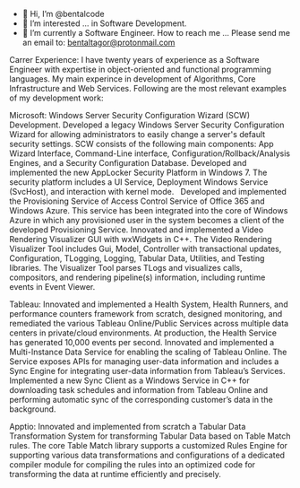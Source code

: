 - 👋 Hi, I’m @bentalcode
- 👀 I’m interested ... in Software Development.
- 🌱 I’m currently a Software Engineer.
How to reach me ... Please send me an email to: bentaltagor@protonmail.com

Carrer Experience:
I have twenty years of experience as a Software Engineer with expertise in object-oriented and functional programming languages.
My main experince in development of Algorithms, Core Infrastructure and Web Services. Following are the most relevant examples of my development work:

Microsoft:
Windows Server Security Configuration Wizard (SCW) Development. Developed a legacy Windows Server Security Configuration Wizard for allowing administrators to easily change a server's default security settings. SCW consists of the following main components: App Wizard Interface, Command-Line interface, Configuration/Rollback/Analysis Engines, and a Security Configuration Database. 
Developed and implemented the new AppLocker Security Platform in Windows 7. The security platform includes a UI Service, Deployment Windows Service (SvcHost), and interaction with kernel mode.  
Developed and implemented the Provisioning Service of Access Control Service of Office 365 and Windows Azure. This service has been integrated into the core of Windows Azure in which any provisioned user in the system becomes a client of the developed Provisioning Service. 
Innovated and implemented a Video Rendering Visualizer GUI with wxWidgets in C++. The Video Rendering Visualizer Tool includes Gui, Model, Controller with transactional updates, Configuration, TLogging, Logging, Tabular Data, Utilities, and Testing libraries. The Visualizer Tool parses TLogs and visualizes calls, compositors, and rendering pipeline(s) information, including runtime events in Event Viewer. 


Tableau:
Innovated and implemented a Health System, Health Runners, and performance counters framework from scratch, designed monitoring, and remediated the various Tableau Online/Public Services across multiple data centers in private/cloud environments. At production, the Health Service has generated 10,000 events per second.
Innovated and implemented a Multi-Instance Data Service for enabling the scaling of Tableau Online. The Service exposes APIs for managing user-data information and includes a Sync Engine for integrating user-data information from Tableau’s Services.
Implemented a new Sync Client as a Windows Service in C++ for downloading task schedules and information from Tableau Online and performing automatic sync of the corresponding customer’s data in the background.

Apptio:
Innovated and implemented from scratch a Tabular Data Transformation System for transforming Tabular Data based on Table Match rules. The core Table Match library supports a customized Rules Engine for supporting various data transformations and configurations of a dedicated compiler module for compiling the rules into an optimized code for transforming the data at runtime efficiently and precisely.

<!---
bentalcode/bentalcode is a ✨ special ✨ repository because its `README.md` (this file) appears on your GitHub profile.
You can click the Preview link to take a look at your changes.
--->
